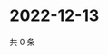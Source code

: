 # 2022-12-13

共 0 条

<!-- BEGIN WEIBO -->
<!-- 最后更新时间 Tue Dec 13 2022 21:22:26 GMT+0800 (China Standard Time) -->

<!-- END WEIBO -->
